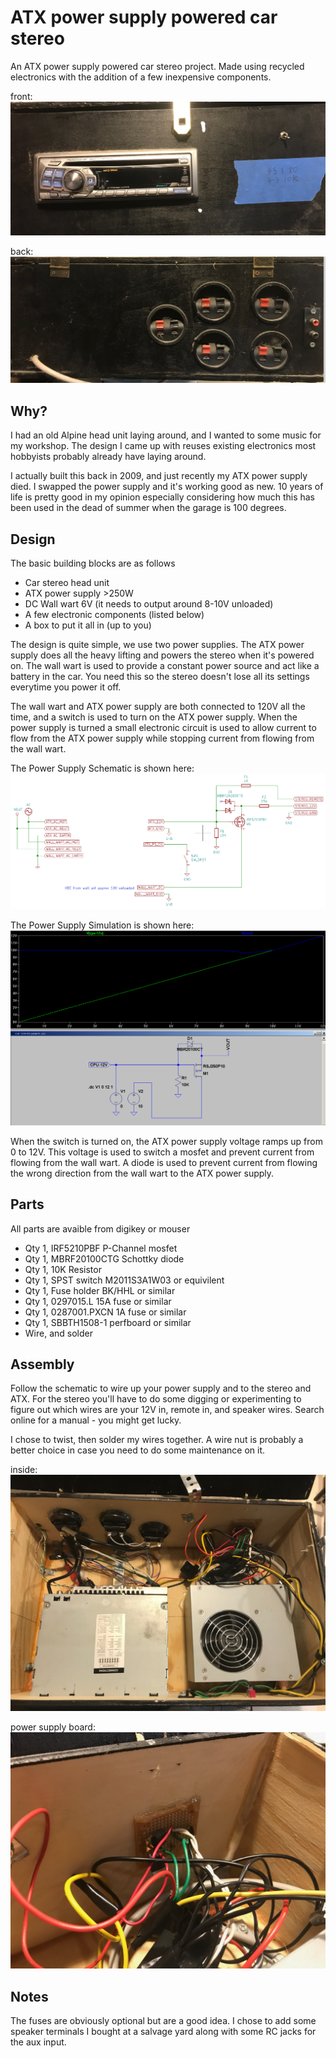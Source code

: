 # ATX power supply powered car stereo
An ATX power supply powered car stereo project. Made using recycled electronics with the addition of a few inexpensive components.

front: 
![alt text](pictures/front.png "ATX power supply powered car stereo")

back: 
![alt text](pictures/back.png "ATX power supply powered car stereo")

## Why?
I had an old Alpine head unit laying around, and I wanted to some music for my workshop. The design I came up with reuses existing electronics most hobbyists probably already have laying around.

I actually built this back in 2009, and just recently my ATX power supply died. I swapped the power supply and it's working good as new. 10 years of life is pretty good in my opinion especially considering how much this has been used in the dead of summer when the garage is 100 degrees.

## Design
The basic building blocks are as follows
- Car stereo head unit
- ATX power supply >250W
- DC Wall wart 6V (it needs to output around 8-10V unloaded)
- A few electronic components (listed below)
- A box to put it all in (up to you)

The design is quite simple, we use two power supplies. The ATX power supply does all the heavy lifting and powers the stereo when it's powered on. The wall wart is used to provide a constant power source and act like a battery in the car. You need this so the stereo doesn't lose all its settings everytime you power it off.

The wall wart and ATX power supply are both connected to 120V all the time, and a switch is used to turn on the ATX power supply. When the power supply is turned a small electronic circuit is used to allow current to flow from the ATX power supply while stopping current from flowing from the wall wart.

The Power Supply Schematic is shown here: 
![alt text](schematic/car-stereo.png "Power Supply Schematic")

The Power Supply Simulation is shown here: 
![alt text](simulation/car-stereo-power.png "Power Supply Simulation")

When the switch is turned on, the ATX power supply voltage ramps up from 0 to 12V. This voltage is used to switch a mosfet and prevent current from flowing from the wall wart. A diode is used to prevent current from flowing the wrong direction from the wall wart to the ATX power supply.

## Parts
All parts are avaible from digikey or mouser

- Qty 1, ‎IRF5210PBF‎ P-Channel mosfet
- Qty 1, ‎MBRF20100CTG‎ Schottky diode
- Qty 1, 10K Resistor
- Qty 1, SPST switch M2011S3A1W03 or equivilent
- Qty 1, Fuse holder BK/HHL or similar
- Qty 1, 0297015.L 15A fuse or similar
- Qty 1, 0287001.PXCN 1A fuse or similar
- Qty 1, SBBTH1508-1 perfboard or similar
- Wire, and solder

## Assembly
Follow the schematic to wire up your power supply and to the stereo and ATX. For the stereo you'll have to do some digging or experimenting to figure out which wires are your 12V in, remote in, and speaker wires. Search online for a manual - you might get lucky.

I chose to twist, then solder my wires together. A wire nut is probably a better choice in case you need to do some maintenance on it.

inside: 
![alt text](pictures/inside1.png "ATX power supply powered car stereo")

power supply board: 
![alt text](pictures/inside2.png "ATX power supply powered car stereo")

## Notes
The fuses are obviously optional but are a good idea. I chose to add some speaker terminals I bought at a salvage yard along with some RC jacks for the aux input.
